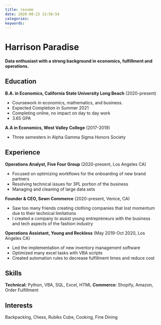 ```yaml
---
title: resume
date: 2020-08-23 13:56:54
categories:
keywords:
---
```


Harrison Paradise
======

#### Data enthusiast with a strong background in economics, fulfillment and operations.


Education
---------
**B.A. in Economics, California State University Long Beach** (2020-present)

- Coursework in economics, mathematics, and business.
- Expected Completion in Summer 2021
- Completing online, no impact on day to day work
- 3.65 GPA

**A.A in Economics, West Valley College** (2017-2019)

- Three semesters in Alpha Gamma Sigma Honors Society

Experience
---------
**Operations Analyst, Five Four Group** (2020-present, Los Angeles CA)

- Focused on optimizing workflows for the onboarding of new brand partners
- Resolving technical issues for 3PL portion of the business
- Managing and cleaning of large data sets

**Founder & CEO, Sewn Commerce** (2020-present, Venice, CA)

- Saw too many friends creating clothing companies that lost momentum due to their technical limitations
- I created a company to assist young entrepreneurs with the business and tech aspects of the fashion industry

**Operations Assistant, Young and Reckless** (May 2019-Oct 2020, Los Angeles CA)

- Led the implementation of new inventory management software
- Optimized many excel tasks with VBA scripts
- Created automation rules to decrease fulfillment times and reduce cost

Skills
------
**Technical:** Python, VBA, SQL, Excel, HTML
**Commerce:** Shopify, Amazon, Order Fulfillment

Interests
------
Backpacking, Chess, Rubiks Cube, Cooking, Fine Dining
